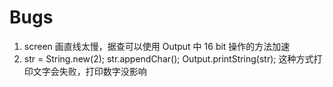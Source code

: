 # Bugs

1. screen 画直线太慢，据查可以使用 Output 中 16 bit 操作的方法加速
2. str = String.new(2); str.appendChar(); Output.printString(str); 这种方式打印文字会失败，打印数字没影响